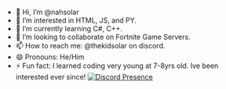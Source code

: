 - 👋 Hi, I’m @nahsolar
- 👀 I’m interested in HTML, JS, and PY.
- 🌱 I’m currently learning C#, C++.
- 💞️ I’m looking to collaborate on Fortnite Game Servers.
- 📫 How to reach me: @thekidsolar on discord.
- 😄 Pronouns: He/Him
- ⚡ Fun fact: I learned coding very young at 7-8yrs old. Ive been interested ever since!
[![Discord Presence](https://lanyard.cnrad.dev/api/1167562687337746492)](https://discord.com/users/1167562687337746492)

<!---
nahsolar/nahsolar is a ✨ special ✨ repository because its `README.md` (this file) appears on your GitHub profile.
You can click the Preview link to take a look at your changes.
--->
